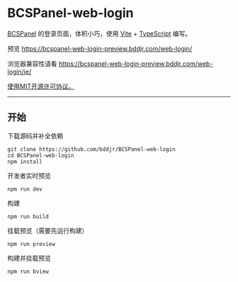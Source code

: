 # BCSPanel-web-login

[BCSPanel](https://github.com/bddjr/BCSPanel) 的登录页面，体积小巧，使用 [Vite](https://cn.vitejs.dev) + [TypeScript](https://www.typescriptlang.org) 编写。  

预览 https://bcspanel-web-login-preview.bddjr.com/web-login/

浏览器兼容性请看 https://bcspanel-web-login-preview.bddjr.com/web-login/ie/

[使用MIT开源许可协议。](https://mit-license.org)  

***
## 开始

下载源码并补全依赖
```
git clone https://github.com/bddjr/BCSPanel-web-login
cd BCSPanel-web-login
npm install
```

开发者实时预览
```
npm run dev
```

构建
```
npm run build
```

挂载预览（需要先运行构建）
```
npm run preview
```

构建并挂载预览
```
npm run bview
```
